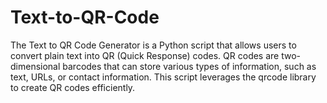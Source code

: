 # Text-to-QR-Code
The Text to QR Code Generator is a Python script that allows users to convert plain text into QR (Quick Response) codes. QR codes are two-dimensional barcodes that can store various types of information, such as text, URLs, or contact information. This script leverages the qrcode library to create QR codes efficiently.
